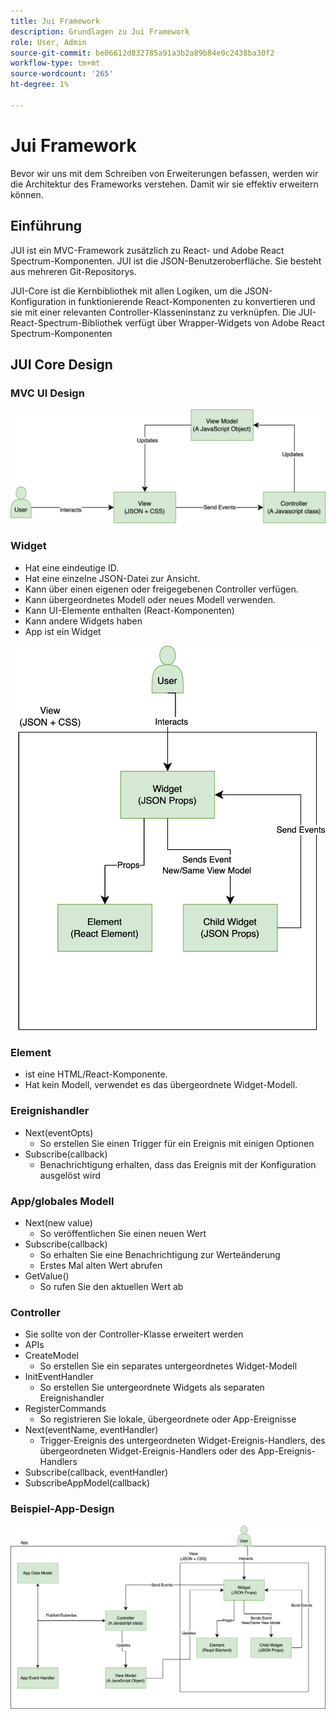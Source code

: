 ```yaml
---
title: Jui Framework
description: Grundlagen zu Jui Framework
role: User, Admin
source-git-commit: be06612d832785a91a3b2a89b84e0c2438ba30f2
workflow-type: tm+mt
source-wordcount: '265'
ht-degree: 1%

---
```


# Jui Framework

Bevor wir uns mit dem Schreiben von Erweiterungen befassen, werden wir die Architektur des Frameworks verstehen.
Damit wir sie effektiv erweitern können.

## Einführung

JUI ist ein MVC-Framework zusätzlich zu React- und Adobe React Spectrum-Komponenten. JUI ist die JSON-Benutzeroberfläche. Sie besteht aus mehreren Git-Repositorys.

JUI-Core ist die Kernbibliothek mit allen Logiken, um die JSON-Konfiguration in funktionierende React-Komponenten zu konvertieren und sie mit einer relevanten Controller-Klasseninstanz zu verknüpfen.
Die JUI-React-Spectrum-Bibliothek verfügt über Wrapper-Widgets von Adobe React Spectrum-Komponenten

## JUI Core Design

### MVC UI Design

![JUI MVC-Fluss](./imgs/jui-mvc-flow.png)

### Widget

- Hat eine eindeutige ID.
- Hat eine einzelne JSON-Datei zur Ansicht.
- Kann über einen eigenen oder freigegebenen Controller verfügen.
- Kann übergeordnetes Modell oder neues Modell verwenden.
- Kann UI-Elemente enthalten (React-Komponenten)
- Kann andere Widgets haben
- App ist ein Widget

![JUI Widget](./imgs/jui-widget.png)

### Element

- ist eine HTML/React-Komponente.
- Hat kein Modell, verwendet es das übergeordnete Widget-Modell.

### Ereignishandler

- Next(eventOpts)
   - So erstellen Sie einen Trigger für ein Ereignis mit einigen Optionen
- Subscribe(callback)
   - Benachrichtigung erhalten, dass das Ereignis mit der Konfiguration ausgelöst wird

### App/globales Modell

- Next(new value)
   - So veröffentlichen Sie einen neuen Wert
- Subscribe(callback)
   - So erhalten Sie eine Benachrichtigung zur Werteänderung
   - Erstes Mal alten Wert abrufen
- GetValue()
   - So rufen Sie den aktuellen Wert ab

### Controller

- Sie sollte von der Controller-Klasse erweitert werden
- APIs
- CreateModel
   - So erstellen Sie ein separates untergeordnetes Widget-Modell
- InitEventHandler
   - So erstellen Sie untergeordnete Widgets als separaten Ereignishandler
- RegisterCommands
   - So registrieren Sie lokale, übergeordnete oder App-Ereignisse
- Next(eventName, eventHandler)
   - Trigger-Ereignis des untergeordneten Widget-Ereignis-Handlers, des übergeordneten Widget-Ereignis-Handlers oder des App-Ereignis-Handlers
- Subscribe(callback, eventHandler)
- SubscribeAppModel(callback)

### Beispiel-App-Design

![Beispielanwendung](./imgs/jui-sample-app.png)
